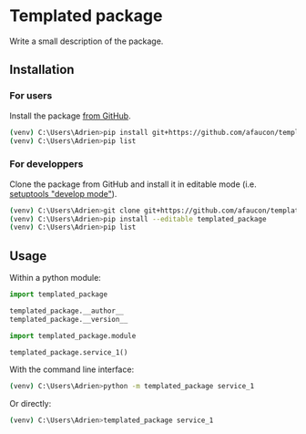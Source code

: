 # Templated package

Write a small description of the package.

## Installation

### For users

Install the package [from GitHub](https://pip.pypa.io/en/stable/reference/pip_install/#git).

```bash
(venv) C:\Users\Adrien>pip install git+https://github.com/afaucon/templated_package.git@v0.0.1
(venv) C:\Users\Adrien>pip list
```

### For developpers

Clone the package from GitHub and install it in editable mode (i.e. [setuptools "develop mode"](https://setuptools.readthedocs.io/en/latest/setuptools.html#development-mode)).

```bash
(venv) C:\Users\Adrien>git clone git+https://github.com/afaucon/templated_package.git
(venv) C:\Users\Adrien>pip install --editable templated_package
(venv) C:\Users\Adrien>pip list
```

## Usage

Within a python module:

```python
import templated_package

templated_package.__author__
templated_package.__version__
```

```python
import templated_package.module

templated_package.service_1()
```

With the command line interface:

```bash
(venv) C:\Users\Adrien>python -m templated_package service_1
```

Or directly:

```bash
(venv) C:\Users\Adrien>templated_package service_1
```

